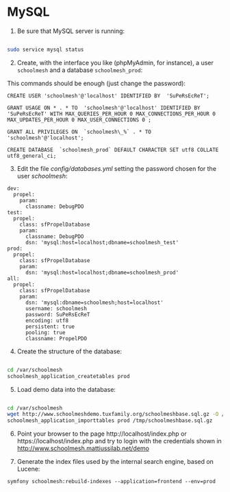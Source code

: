 # MySQL #

1. Be sure that MySQL server is running:

```sh

sudo service mysql status
```

2. Create, with the interface you like (phpMyAdmin, for instance), a user `schoolmesh` and a database `schoolmesh_prod`:

This commands should be enough (just change the password):

```
CREATE USER 'schoolmesh'@'localhost' IDENTIFIED BY  'SuPeRsEcReT';

GRANT USAGE ON * . * TO  'schoolmesh'@'localhost' IDENTIFIED BY  'SuPeRsEcReT' WITH MAX_QUERIES_PER_HOUR 0 MAX_CONNECTIONS_PER_HOUR 0 MAX_UPDATES_PER_HOUR 0 MAX_USER_CONNECTIONS 0 ;

GRANT ALL PRIVILEGES ON  `schoolmesh\_%` . * TO  'schoolmesh'@'localhost';

CREATE DATABASE  `schoolmesh_prod` DEFAULT CHARACTER SET utf8 COLLATE utf8_general_ci;

```

3. Edit the file _config/databases.yml_ setting the password chosen for the user _schoolmesh_:

```
dev:
  propel:
    param:
      classname: DebugPDO
test:
  propel:
    class: sfPropelDatabase
    param:
      classname: DebugPDO
      dsn: 'mysql:host=localhost;dbname=schoolmesh_test'
prod:
  propel:
    class: sfPropelDatabase
    param:
      dsn: 'mysql:host=localhost;dbname=schoolmesh_prod'
all:
  propel:
    class: sfPropelDatabase
    param:
      dsn: 'mysql:dbname=schoolmesh;host=localhost'
      username: schoolmesh
      password: SuPeRsEcReT
      encoding: utf8
      persistent: true
      pooling: true
      classname: PropelPDO
```

4. Create the structure of the database:

```sh

cd /var/schoolmesh
schoolmesh_application_createtables prod
```

5. Load demo data into the database:

```sh

cd /var/schoolmesh
wget http://www.schoolmeshdemo.tuxfamily.org/schoolmeshbase.sql.gz -O /tmp/schoolmeshbase.sql.gz
schoolmesh_application_importtables prod /tmp/schoolmeshbase.sql.gz
```

6. Point your browser to the page http://localhost/index.php or https://localhost/index.php and try to login with the credentials shown in  http://www.schoolmesh.mattiussilab.net/demo

7. Generate the index files used by the internal search engine, based on Lucene:

```
symfony schoolmesh:rebuild-indexes --application=frontend --env=prod
```
